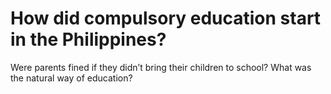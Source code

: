 # How did compulsory education start in the Philippines?

Were parents fined if they didn’t bring their children to school?
What was the natural way of education?

